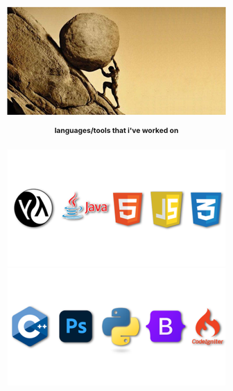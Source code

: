 <!-- main image -->
<div align="center">
    <img src="resources/sisyphus.jpg">
</div>

<!-- tools/languages -->
<h3 align="center">languages/tools that i've worked on</h3>
<br>
<div align="center">
    <img src="resources/row1.1.png"><br>
    <img src="resources/row1.2.png"><br>
</div>
